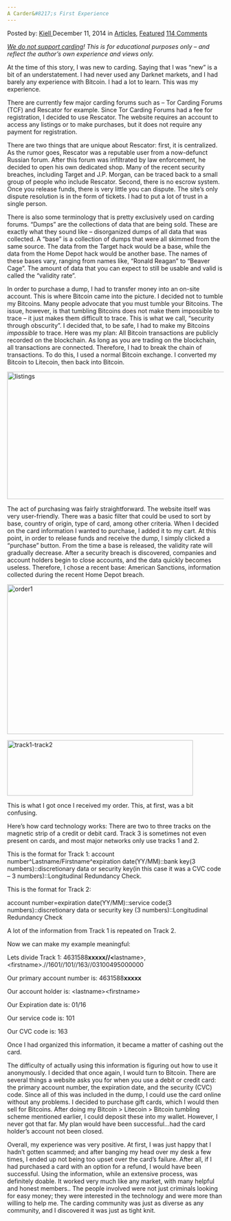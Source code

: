 ```yaml
---
A Carder&#8217;s First Experience
---
```

<article class="post-listing post-7350 post type-post status-publish format-standard has-post-thumbnail hentry category-articles category-deepdot-news tag-carders tag-experience">
    <div class="post-inner">
    <p class="post-meta">
    <span>Posted by: <a href="https://www.deepdotweb.com/author/kiell/" title="">Kiell </a></span>
    <span>December 11, 2014</span>
    <span>in <a href="https://www.deepdotweb.com/category/articles/" rel="category tag">Articles</a>, <a href="https://www.deepdotweb.com/category/deepdot-news/" rel="category tag">Featured</a></span>
    <span><a href="https://www.deepdotweb.com/2014/12/11/a-carders-first-experience/#comments">114 Comments</a></span>
    </p>
    <div class="clear"></div>
    <div class="entry">
    <p><em><span style="text-decoration: underline;">We do not support carding</span>! This is for educational purposes only &#8211; and reflect the author&#8217;s own experience and views only.</em></p>
    <p>At the time of this story, I was new to carding. Saying that I was “new” is a bit of an understatement. I had never used any Darknet markets, and I had barely any experience with Bitcoin. I had a lot to learn. This was my experience.</p>
    <p>There are currently few major carding forums such as – Tor Carding Forums (TCF) and Rescator for example. Since Tor Carding Forums had a fee for registration, I decided to use Rescator. The website requires an account to access any listings or to make purchases, but it does not require any payment for registration.</p>
    <p>There are two things that are unique about Rescator: first, it is centralized. As the rumor goes, Rescator was a reputable user from a now-defunct Russian forum. After this forum was infiltrated by law enforcement, he decided to open his own dedicated shop. Many of the recent security breaches, including Target and J.P. Morgan, can be traced back to a small group of people who include Rescator. Second, there is no escrow system. Once you release funds, there is very little you can dispute. The site&#8217;s only dispute resolution is in the form of tickets. I had to put a lot of trust in a single person.</p>
    <p>There is also some terminology that is pretty exclusively used on carding forums. “Dumps” are the collections of data that are being sold. These are exactly what they sound like – disorganized dumps of all data that was collected. A “base” is a collection of dumps that were all skimmed from the same source. The data from the Target hack would be a base, while the data from the Home Depot hack would be another base. The names of these bases vary, ranging from names like, “Ronald Reagan” to “Beaver Cage”. The amount of data that you can expect to still be usable and valid is called the “validity rate”.</p>
    <p>In order to purchase a dump, I had to transfer money into an on-site account. This is where Bitcoin came into the picture. I decided not to tumble my Bitcoins. Many people advocate that you must tumble your Bitcoins. The issue, however, is that tumbling Bitcoins does not make them impossible to trace – it just makes them difficult to trace. This is what we call, “security through obscurity”. I decided that, to be safe, I had to make my Bitcoins <em>impossible</em> to trace. Here was my plan: All Bitcoin transactions are publicly recorded on the blockchain. As long as you are trading on the blockchain, all transactions are connected. Therefore, I had to break the chain of transactions. To do this, I used a normal Bitcoin exchange. I converted my Bitcoin to Litecoin, then back into Bitcoin.</p>
    <p><a href="http://www.deepdotweb.com/wp-content/uploads/2014/10/listings.jpg"><img class="aligncenter  wp-image-7351" src="https://www.deepdotweb.com/wp-content/uploads/2014/10/listings.jpg" alt="listings" width="644" height="296" srcset="https://www.deepdotweb.com/wp-content/uploads/2014/10/listings.jpg 1360w, https://www.deepdotweb.com/wp-content/uploads/2014/10/listings-300x138.jpg 300w, https://www.deepdotweb.com/wp-content/uploads/2014/10/listings-1024x471.jpg 1024w, https://www.deepdotweb.com/wp-content/uploads/2014/10/listings-272x125.jpg 272w" sizes="(max-width: 644px) 100vw, 644px" /></a></p>
    <p>The act of purchasing was fairly straightforward. The website itself was very user-friendly. There was a basic filter that could be used to sort by base, country of origin, type of card, among other criteria. When I decided on the card information I wanted to purchase, I added it to my cart. At this point, in order to release funds and receive the dump, I simply clicked a “purchase” button. From the time a base is released, the validity rate will gradually decrease. After a security breach is discovered, companies and account holders begin to close accounts, and the data quickly becomes useless. Therefore, I chose a recent base: American Sanctions, information collected during the recent Home Depot breach.</p>
    <p><a href="http://www.deepdotweb.com/wp-content/uploads/2014/10/order1.jpg"><img class="aligncenter  wp-image-7352" src="https://www.deepdotweb.com/wp-content/uploads/2014/10/order1.jpg" alt="order1" width="755" height="348" srcset="https://www.deepdotweb.com/wp-content/uploads/2014/10/order1.jpg 1343w, https://www.deepdotweb.com/wp-content/uploads/2014/10/order1-300x138.jpg 300w, https://www.deepdotweb.com/wp-content/uploads/2014/10/order1-1024x472.jpg 1024w, https://www.deepdotweb.com/wp-content/uploads/2014/10/order1-272x125.jpg 272w" sizes="(max-width: 755px) 100vw, 755px" /></a></p>
    <p><a href="http://www.deepdotweb.com/wp-content/uploads/2014/10/track1-track2.jpg"><img class="aligncenter size-full wp-image-7353" src="https://www.deepdotweb.com/wp-content/uploads/2014/10/track1-track2.jpg" alt="track1-track2" width="432" height="129" srcset="https://www.deepdotweb.com/wp-content/uploads/2014/10/track1-track2.jpg 432w, https://www.deepdotweb.com/wp-content/uploads/2014/10/track1-track2-300x90.jpg 300w" sizes="(max-width: 432px) 100vw, 432px" /></a></p>
    <p>This is what I got once I received my order. This, at first, was a bit confusing.</p>
    <p>Here&#8217;s how card technology works: There are two to three tracks on the magnetic strip of a credit or debit card. Track 3 is sometimes not even present on cards, and most major networks only use tracks 1 and 2.</p>
    <p>This is the format for Track 1: account number^Lastname/Firstname^expiration date(YY/MM)::bank key(3 numbers)::discretionary data or security key(in this case it was a CVC code &#8211; 3 numbers)::Longitudinal Redundancy Check.</p>
    <p>This is the format for Track 2:</p>
    <p>account number=expiration date(YY/MM)::service code(3 numbers)::discretionary data or security key (3 numbers)::Longitudinal Redundancy Check</p>
    <p>A lot of the information from Track 1 is repeated on Track 2.</p>
    <p>Now we can make my example meaningful:</p>
    <p>Lets divide Track 1: 4631588<strong>xxxxx//&lt;</strong>lastname&gt;,&lt;firstname&gt;.//1601//101//163//03100495000000</p>
    <p>Our primary account number is: 4631588<strong>xxxxx</strong></p>
    <p>Our account holder is: &lt;lastname&gt;&lt;firstname&gt;</p>
    <p>Our Expiration date is: 01/16</p>
    <p>Our service code is: 101</p>
    <p>Our CVC code is: 163</p>
    <p>Once I had organized this information, it became a matter of cashing out the card.</p>
    <p>The difficulty of actually using this information is figuring out how to use it anonymously. I decided that once again, I would turn to Bitcoin. There are several things a website asks you for when you use a debit or credit card: the primary account number, the expiration date, and the security (CVC) code. Since all of this was included in the dump, I could use the card online without any problems. I decided to purchase gift cards, which I would then sell for Bitcoins. After doing my Bitcoin &gt; Litecoin &gt; Bitcoin tumbling scheme mentioned earlier, I could deposit these into my wallet. However, I never got that far. My plan would have been successful&#8230;had the card holder&#8217;s account not been closed.</p>
    <p>Overall, my experience was very positive. At first, I was just happy that I hadn&#8217;t gotten scammed; and after banging my head over my desk a few times, I ended up not being too upset over the card&#8217;s failure. After all, if I had purchased a card with an option for a refund, I would have been successful. Using the information, while an extensive process, was definitely doable. It worked very much like any market, with many helpful and honest members.. The people involved were not just criminals looking for easy money; they were interested in the technology and were more than willing to help me. The carding community was just as diverse as any community, and I discovered it was just as tight knit.</p>
    </div>
    <span style="display:none"><a href="https://www.deepdotweb.com/tag/carders/" rel="tag">carders</a> <a href="https://www.deepdotweb.com/tag/experience/" rel="tag">experience</a></span> <span style="display:none" class="updated">2014-12-11</span>
    <div style="display:none" class="vcard author" itemprop="author" itemscope itemtype="http://schema.org/Person"><strong class="fn" itemprop="name"><a href="https://www.deepdotweb.com/author/kiell/" title="Posts by Kiell" rel="author">Kiell</a></strong></div>
    </div>
</article>

